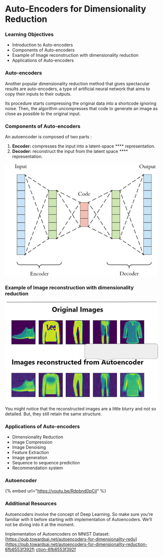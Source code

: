 # Auto-Encoders for Dimensionality Reduction

### Learning Objectives

* Introduction to Auto-encoders&#x20;
* Components of Auto-encoders
* Example of Image reconstruction with dimensionality reduction
* Applications of Auto-encoders

### Auto-encoders

Another popular dimensionality reduction method that gives spectacular results are auto-encoders, a type of artificial neural network that aims to copy their inputs to their outputs.

Its procedure starts compressing the original data into a shortcode ignoring noise. Then, the algorithm uncompresses that code to generate an image as close as possible to the original input.

### Components of Auto-encoders

An autoencoder is composed of two parts :

1. **Encoder:** compresses the input into a latent-space **** representation.
2. **Decoder:** reconstruct the input from the latent space **** representation.

![](<../.gitbook/assets/image (16).png>)

### Example of Image reconstruction with dimensionality reduction

![](<../.gitbook/assets/image (12).png>)

You might notice that the reconstructed images are a little blurry and not so detailed. But, they still retain the same structure.

### Applications of Auto-encoders

* Dimensionality Reduction
* Image Compression
* Image Denoising
* Feature Extraction
* Image generation
* Sequence to sequence prediction
* Recommendation system

### Autoencoder

{% embed url="https://youtu.be/Rdpbnd0pCiI" %}

### Additional Resources

Autoencoders involve the concept of Deep Learning. So make sure you’re familiar with it before starting with implementation of Autoencoders. We’ll not be diving into it at the moment.

Implementation of Autoencoders on MNIST Dataset: [https://pub.towardsai.net/autoencoders-for-dimensionality-redu](https://pub.towardsai.net/autoencoders-for-dimensionality-reduction-6fb6553f392f) [ction-6fb6553f392f](https://pub.towardsai.net/autoencoders-for-dimensionality-reduction-6fb6553f392f)
